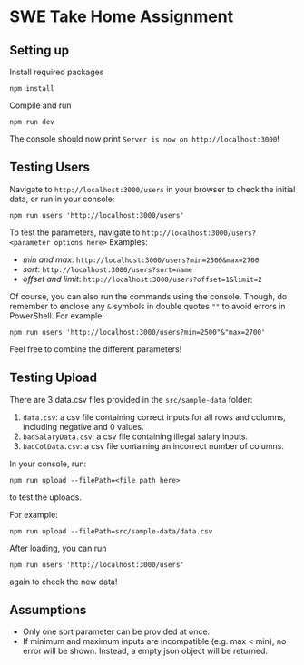 # SWE Take Home Assignment

## Setting up

Install required packages

```
npm install
```

Compile and run

```
npm run dev
```

The console should now print `Server is now on http://localhost:3000`!

## Testing Users

Navigate to `http://localhost:3000/users` in your browser to check the initial
data, or run in your console:

```
npm run users 'http://localhost:3000/users'
```

To test the parameters, navigate to
`http://localhost:3000/users?<parameter options here>` Examples:

- _min and max_: `http://localhost:3000/users?min=2500&max=2700`
- _sort_: `http://localhost:3000/users?sort=name`
- _offset and limit_: `http://localhost:3000/users?offset=1&limit=2`

Of course, you can also run the commands using the console. Though, do remember
to enclose any `&` symbols in double quotes `""` to avoid errors in PowerShell.
For example:

```
npm run users 'http://localhost:3000/users?min=2500"&"max=2700'
```

Feel free to combine the different parameters!

## Testing Upload

There are 3 data.csv files provided in the `src/sample-data` folder:

1. `data.csv`: a csv file containing correct inputs for all rows and columns,
   including negative and 0 values.
2. `badSalaryData.csv`: a csv file containing illegal salary inputs.
3. `badColData.csv`: a csv file containing an incorrect number of columns.

In your console, run:

```
npm run upload --filePath=<file path here>
```

to test the uploads.

For example:

```
npm run upload --filePath=src/sample-data/data.csv
```

After loading, you can run

```
npm run users 'http://localhost:3000/users'
```

again to check the new data!

## Assumptions

- Only one sort parameter can be provided at once.
- If minimum and maximum inputs are incompatible (e.g. max < min), no error will
  be shown. Instead, a empty json object will be returned.
